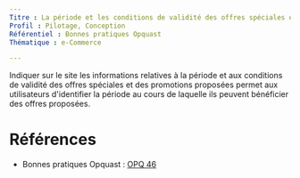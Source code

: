 ```yaml
---
Titre : La période et les conditions de validité des offres spéciales et promotions sont indiquées.
Profil : Pilotage, Conception
Référentiel : Bonnes pratiques Opquast
Thématique : e-Commerce

---
```

Indiquer sur le site les informations relatives à la période et aux conditions de validité des offres spéciales et des promotions proposées permet aux utilisateurs d'identifier la période au cours de laquelle ils peuvent bénéficier des offres proposées.

# Références

* Bonnes pratiques Opquast : [OPQ 46](https://checklists.opquast.com/fr/qualiteweb/la-periode-et-les-conditions-de-validite-des-offres-speciales-et-promotions-sont-indiquees)
